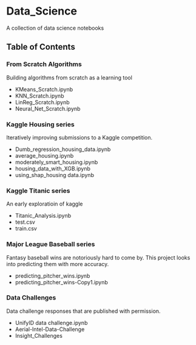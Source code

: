 # Data_Science
A collection of data science notebooks
## Table of Contents

### From Scratch Algorithms
Building algorithms from scratch as a learning tool
  - KMeans_Scratch.ipynb
  - KNN_Scratch.ipynb
  - LinReg_Scratch.ipynb
  - Neural_Net_Scratch.ipynb 

### Kaggle Housing series 
Iteratively improving submissions to a Kaggle competition.
  - Dumb_regression_housing_data.ipynb
  - average_housing.ipynb
  - moderately_smart_housing.ipynb
  - housing_data_with_XGB.ipynb
  - using_shap_housing data.ipynb

### Kaggle Titanic series
An early exploratioin of kaggle
  - Titanic_Analysis.ipynb
  - test.csv
  - train.csv
  
### Major League Baseball series
Fantasy baseball wins are notoriously hard to come by. This project looks into predicting them with more accuracy.
  - predicting_pitcher_wins.ipynb
  - predicting_pitcher_wins-Copy1.ipynb
  
### Data Challenges
Data challenge responses that are published with permission.
  - UnifyID data challenge.ipynb
  - Aerial-Intel-Data-Challenge
  - Insight_Challenges
  
